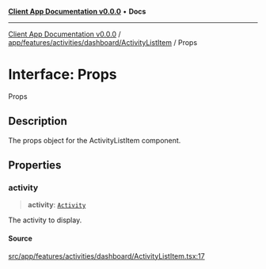 [**Client App Documentation v0.0.0**](../../../../../../README.md) • **Docs**

***

[Client App Documentation v0.0.0](../../../../../../README.md) / [app/features/activities/dashboard/ActivityListItem](../README.md) / Props

# Interface: Props

Props

## Description

The props object for the ActivityListItem component.

## Properties

### activity

> **activity**: [`Activity`](../../../../../models/activity/interfaces/Activity.md)

The activity to display.

#### Source

[src/app/features/activities/dashboard/ActivityListItem.tsx:17](https://github.com/jimmykurian/Reactivities/blob/dbc3ed866e1f645e56a07b30e597ad4448fbda7a/client-app/src/app/features/activities/dashboard/ActivityListItem.tsx#L17)
